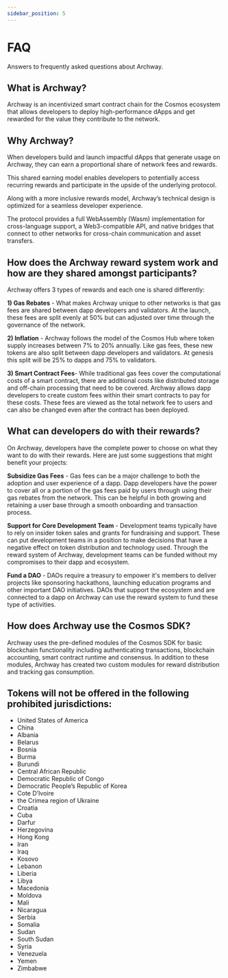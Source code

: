 ```yaml
---
sidebar_position: 5
---
```


# FAQ

Answers to frequently asked questions about Archway.

## What is Archway?

Archway is an incentivized smart contract chain for the Cosmos ecosystem that allows developers to deploy high-performance dApps and get rewarded for the value they contribute to the network.

## Why Archway?

When developers build and launch impactful dApps that generate usage on Archway, they can earn a proportional share of network fees and rewards. 

This shared earning model enables developers to potentially access recurring rewards and participate in the upside of the underlying protocol. 

Along with a more inclusive rewards model, Archway’s technical design is optimized for a seamless developer experience. 

The protocol provides a full WebAssembly (Wasm) implementation for cross-language support, a Web3-compatible API, and native bridges that connect to other networks for cross-chain communication and asset transfers.

## How does the Archway reward system work and how are they shared amongst participants? 

Archway offers 3 types of rewards and each one is shared differently: 

**1) Gas Rebates** - What makes Archway unique to other networks is that gas fees are shared between dapp developers and validators. At the launch, these fees are split evenly at 50% but can adjusted over time through the governance of the network. 


**2) Inflation** - Archway follows the model of the Cosmos Hub where token supply increases between 7% to 20% annually. Like gas fees, these new tokens are also split between dapp developers and validators. At genesis this split will be 25% to dapps and 75% to validators. 

**3) Smart Contract Fees**- While traditional gas fees cover the computational costs of a smart contract, there are additional costs like distributed storage and off-chain processing that need to be covered. Archway allows dapp developers to create custom fees within their smart contracts to pay for these costs. These fees are viewed as the total network fee to users and can also be changed even after the contract has been deployed. 


## What can developers do with their rewards? 

On Archway, developers have the complete power to choose on what they want to do with their rewards. Here are just some suggestions that might benefit your projects: 

**Subsidize Gas Fees** - Gas fees can be a major challenge to both the adoption and user experience of a dapp. Dapp developers have the power to cover all or a portion of the gas fees paid by users through using their gas rebates from the network. This can be helpful in both growing and retaining a user base through a smooth onboarding and transaction process. 

**Support for Core Development Team** - Development teams typically have to rely on insider token sales and grants for fundraising and support. These can put development teams in a position to make decisions that have a negative effect on token distribution and technology used. Through the reward system of Archway, development teams can be funded without my compromises to their dapp and ecosystem. 

**Fund a DAO** - DAOs require a treasury to empower it's members to deliver projects like sponsoring hackathons, launching education programs and other important DAO initiatives. DAOs that support the ecosystem and are connected to a dapp on Archway can use the reward system to fund these type of activities. 
  

## How does Archway use the Cosmos SDK? 

Archway uses the pre-defined modules of the Cosmos SDK for basic blockchain functionality including authenticating transactions, blockchain accounting, smart contract runtime and consensus. In addition to these modules, Archway has created two custom modules for reward distribution and tracking gas consumption. 




## Tokens will not be offered in the following prohibited jurisdictions:

- United States of America 
- China
- Albania
- Belarus
- Bosnia
- Burma
- Burundi
- Central African Republic
- Democratic Republic of Congo
- Democratic People’s Republic of Korea
- Cote D’Ivoire
- the Crimea region of Ukraine
- Croatia
- Cuba
- Darfur
- Herzegovina
- Hong Kong
- Iran
- Iraq
- Kosovo
- Lebanon
- Liberia
- Libya
- Macedonia
- Moldova
- Mali
- Nicaragua
- Serbia
- Somalia
- Sudan
- South Sudan
- Syria
- Venezuela
- Yemen
- Zimbabwe
